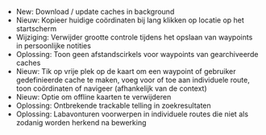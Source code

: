 - New: Download / update caches in background
- Nieuw: Kopieer huidige coördinaten bij lang klikken op locatie op het startscherm
- Wijziging: Verwijder grootte controle tijdens het opslaan van waypoints in persoonlijke notities
- Oplossing: Toon geen afstandscirkels voor waypoints van gearchiveerde caches
- Nieuw: Tik op vrije plek op de kaart om een waypoint of gebruiker gedefinieerde cache te maken, voeg voor of toe aan individuele route, toon coördinaten of navigeer (afhankelijk van de context)
- Nieuw: Optie om offline kaarten te verwijderen
- Oplossing: Ontbrekende trackable telling in zoekresultaten
- Oplossing: Labavonturen voorwerpen in individuele routes die niet als zodanig worden herkend na bewerking
